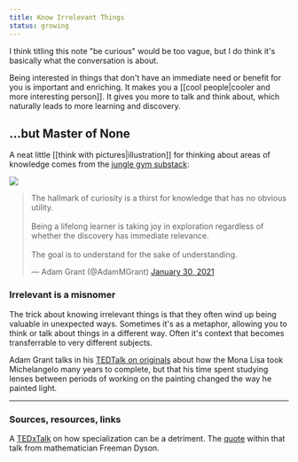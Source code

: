 ```yaml
---
title: Know Irrelevant Things
status: growing
---
```


I think titling this note "be curious" would be too vague, but I do think it's basically what the conversation is about.

Being interested in things that don't have an immediate need or benefit for you is important and enriching. It makes you a [[cool people|cooler and more interesting person]]. It gives you more to talk and think about, which naturally leads to more learning and discovery.

## ...but Master of None

A neat little [[think with pictures|illustration]] for thinking about areas of knowledge comes from the [jungle gym substack](https://junglegym.substack.com/p/the-t-shaped-information-diet):

<img src="../assets/t-shaped.png">

<blockquote class="twitter-tweet"><p lang="en" dir="ltr">The hallmark of curiosity is a thirst for knowledge that has no obvious utility.<br><br>Being a lifelong learner is taking joy in exploration regardless of whether the discovery has immediate relevance.<br><br>The goal is to understand for the sake of understanding.</p>&mdash; Adam Grant (@AdamMGrant) <a href="https://twitter.com/AdamMGrant/status/1355549231071846410?ref_src=twsrc%5Etfw">January 30, 2021</a></blockquote> <script async src="https://platform.twitter.com/widgets.js" charset="utf-8"></script>

### Irrelevant is a misnomer

The trick about knowing irrelevant things is that they often wind up being valuable in unexpected ways. Sometimes it's as a metaphor, allowing you to think or talk about things in a different way. Often it's context that becomes transferrable to very different subjects.

Adam Grant talks in his [TEDTalk on originals](https://www.youtube.com/watch?v=fxbCHn6gE3U&ab_channel=TED) about how the Mona Lisa took Michelangelo many years to complete, but that his time spent studying lenses between periods of working on the painting changed the way he painted light.

---
### Sources, resources, links

A [TEDxTalk](https://www.youtube.com/watch?v=B6lBtiQZSho&ab_channel=TED) on how specialization can be a detriment.
	The [quote](https://www.math.columbia.edu/~woit/wordpress/?p=1506) within that talk from mathematician Freeman Dyson.